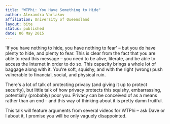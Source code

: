 ```yaml
---
title: "WTPhi: You Have Something to Hide"
author: Alexandra Varlakov
affiliation: University of Queensland
layout: bite
status: published
date: 06 May 2015
---
```


'If you have nothing to hide, you have nothing to fear' – but you do have plenty to hide, and plenty to fear.  This is clear from the fact that you are able to read this message – you need to be alive, literate, and be able to access the Internet in order to do so. This capacity brings a whole lot of baggage along with it.  You're soft, squishy, and with the right (wrong) push vulnerable to financial, social, and physical ruin. 

 There's a lot of talk of protecting privacy (and giving it up to protect security), but little talk of how privacy protects this squishy, embarrassing, potentially (probably) poor you.  Privacy can be conceived of as a means rather than an end – and this way of thinking about it is pretty damn fruitful.  

This talk will feature arguments from several videos for WTPhi – ask Dave or I about it, I promise you will be only vaguely disappointed. 
